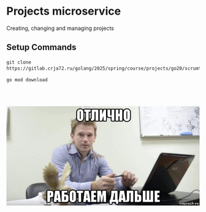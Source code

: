 # Projects microservice

Creating, changing and managing projects

## Setup Commands

```shell
git clone https://gitlab.crja72.ru/golang/2025/spring/course/projects/go20/scrumtodo/boards
```

```shell
go mod download
```

<br/>
<br/>

![Картинко](for_readme/работаем.jpg)
